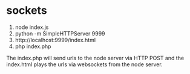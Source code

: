 # sockets

1. node index.js
2. python -m SimpleHTTPServer 9999
3. http://localhost:9999/index.html
4. php index.php

The index.php will send urls to the node server via HTTP POST and the index.html plays the urls via websockets from the node server.

